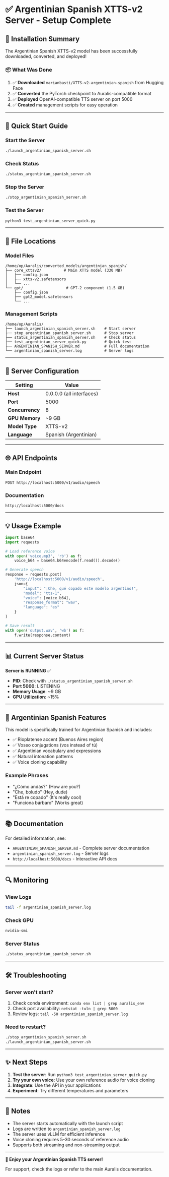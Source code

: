 # ✅ Argentinian Spanish XTTS-v2 Server - Setup Complete

## 🎉 Installation Summary

The Argentinian Spanish XTTS-v2 model has been successfully downloaded, converted, and deployed!

### 📦 What Was Done

1. ✅ **Downloaded** `marianbasti/XTTS-v2-argentinian-spanish` from Hugging Face
2. ✅ **Converted** the PyTorch checkpoint to Auralis-compatible format
3. ✅ **Deployed** OpenAI-compatible TTS server on port 5000
4. ✅ **Created** management scripts for easy operation

---

## 🚀 Quick Start Guide

### Start the Server
```bash
./launch_argentinian_spanish_server.sh
```

### Check Status
```bash
./status_argentinian_spanish_server.sh
```

### Stop the Server
```bash
./stop_argentinian_spanish_server.sh
```

### Test the Server
```bash
python3 test_argentinian_server_quick.py
```

---

## 📁 File Locations

### Model Files
```
/home/op/Auralis/converted_models/argentinian_spanish/
├── core_xttsv2/          # Main XTTS model (330 MB)
│   ├── config.json
│   ├── xtts-v2.safetensors
│   └── ...
└── gpt/                   # GPT-2 component (1.5 GB)
    ├── config.json
    ├── gpt2_model.safetensors
    └── ...
```

### Management Scripts
```
/home/op/Auralis/
├── launch_argentinian_spanish_server.sh    # Start server
├── stop_argentinian_spanish_server.sh      # Stop server
├── status_argentinian_spanish_server.sh    # Check status
├── test_argentinian_server_quick.py        # Quick test
├── ARGENTINIAN_SPANISH_SERVER.md           # Full documentation
└── argentinian_spanish_server.log          # Server logs
```

---

## 🔧 Server Configuration

| Setting | Value |
|---------|-------|
| **Host** | 0.0.0.0 (all interfaces) |
| **Port** | 5000 |
| **Concurrency** | 8 |
| **GPU Memory** | ~9 GB |
| **Model Type** | XTTS-v2 |
| **Language** | Spanish (Argentinian) |

---

## 🌐 API Endpoints

### Main Endpoint
```
POST http://localhost:5000/v1/audio/speech
```

### Documentation
```
http://localhost:5000/docs
```

---

## 💡 Usage Example

```python
import base64
import requests

# Load reference voice
with open('voice.mp3', 'rb') as f:
    voice_b64 = base64.b64encode(f.read()).decode()

# Generate speech
response = requests.post(
    'http://localhost:5000/v1/audio/speech',
    json={
        "input": "¡Che, qué copado este modelo argentino!",
        "model": "tts-1",
        "voice": [voice_b64],
        "response_format": "wav",
        "language": "es"
    }
)

# Save result
with open('output.wav', 'wb') as f:
    f.write(response.content)
```

---

## 📊 Current Server Status

**Server is RUNNING** ✅

- **PID**: Check with `./status_argentinian_spanish_server.sh`
- **Port 5000**: LISTENING
- **Memory Usage**: ~9 GB
- **GPU Utilization**: ~15%

---

## 🎯 Argentinian Spanish Features

This model is specifically trained for Argentinian Spanish and includes:

- ✅ Rioplatense accent (Buenos Aires region)
- ✅ Voseo conjugations (vos instead of tú)
- ✅ Argentinian vocabulary and expressions
- ✅ Natural intonation patterns
- ✅ Voice cloning capability

### Example Phrases
- "¿Cómo andás?" (How are you?)
- "Che, boludo" (Hey, dude)
- "Está re copado" (It's really cool)
- "Funciona bárbaro" (Works great)

---

## 📚 Documentation

For detailed information, see:
- `ARGENTINIAN_SPANISH_SERVER.md` - Complete server documentation
- `argentinian_spanish_server.log` - Server logs
- `http://localhost:5000/docs` - Interactive API docs

---

## 🔍 Monitoring

### View Logs
```bash
tail -f argentinian_spanish_server.log
```

### Check GPU
```bash
nvidia-smi
```

### Server Status
```bash
./status_argentinian_spanish_server.sh
```

---

## 🛠️ Troubleshooting

### Server won't start?
1. Check conda environment: `conda env list | grep auralis_env`
2. Check port availability: `netstat -tuln | grep 5000`
3. Review logs: `tail -50 argentinian_spanish_server.log`

### Need to restart?
```bash
./stop_argentinian_spanish_server.sh
./launch_argentinian_spanish_server.sh
```

---

## ✨ Next Steps

1. **Test the server**: Run `python3 test_argentinian_server_quick.py`
2. **Try your own voice**: Use your own reference audio for voice cloning
3. **Integrate**: Use the API in your applications
4. **Experiment**: Try different temperatures and parameters

---

## 📝 Notes

- The server starts automatically with the launch script
- Logs are written to `argentinian_spanish_server.log`
- The server uses vLLM for efficient inference
- Voice cloning requires 5-30 seconds of reference audio
- Supports both streaming and non-streaming output

---

**🎊 Enjoy your Argentinian Spanish TTS server!**

For support, check the logs or refer to the main Auralis documentation.
